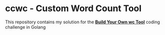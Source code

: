 # ccwc - Custom Word Count Tool

This repository contains my solution for the [**Build Your Own wc Tool**](https://codingchallenges.fyi/challenges/challenge-wc) coding challenge in Golang
